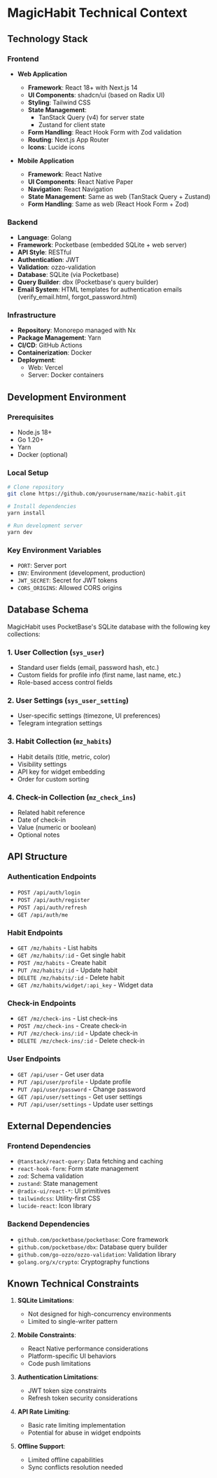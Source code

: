 # MagicHabit Technical Context

## Technology Stack

### Frontend
- **Web Application**
  - **Framework**: React 18+ with Next.js 14
  - **UI Components**: shadcn/ui (based on Radix UI)
  - **Styling**: Tailwind CSS
  - **State Management**:
    - TanStack Query (v4) for server state
    - Zustand for client state
  - **Form Handling**: React Hook Form with Zod validation
  - **Routing**: Next.js App Router
  - **Icons**: Lucide icons

- **Mobile Application**
  - **Framework**: React Native
  - **UI Components**: React Native Paper
  - **Navigation**: React Navigation
  - **State Management**: Same as web (TanStack Query + Zustand)
  - **Form Handling**: Same as web (React Hook Form + Zod)

### Backend
- **Language**: Golang
- **Framework**: Pocketbase (embedded SQLite + web server)
- **API Style**: RESTful
- **Authentication**: JWT
- **Validation**: ozzo-validation
- **Database**: SQLite (via Pocketbase)
- **Query Builder**: dbx (Pocketbase's query builder)
- **Email System**: HTML templates for authentication emails (verify_email.html, forgot_password.html)

### Infrastructure
- **Repository**: Monorepo managed with Nx
- **Package Management**: Yarn
- **CI/CD**: GitHub Actions
- **Containerization**: Docker
- **Deployment**: 
  - Web: Vercel
  - Server: Docker containers

## Development Environment

### Prerequisites
- Node.js 18+
- Go 1.20+
- Yarn
- Docker (optional)

### Local Setup
```bash
# Clone repository
git clone https://github.com/yourusername/mazic-habit.git

# Install dependencies
yarn install

# Run development server
yarn dev
```

### Key Environment Variables
- `PORT`: Server port
- `ENV`: Environment (development, production)
- `JWT_SECRET`: Secret for JWT tokens
- `CORS_ORIGINS`: Allowed CORS origins

## Database Schema

MagicHabit uses PocketBase's SQLite database with the following key collections:

### 1. User Collection (`sys_user`)
- Standard user fields (email, password hash, etc.)
- Custom fields for profile info (first name, last name, etc.)
- Role-based access control fields

### 2. User Settings (`sys_user_setting`)
- User-specific settings (timezone, UI preferences)
- Telegram integration settings

### 3. Habit Collection (`mz_habits`)
- Habit details (title, metric, color)
- Visibility settings
- API key for widget embedding
- Order for custom sorting

### 4. Check-in Collection (`mz_check_ins`)
- Related habit reference
- Date of check-in
- Value (numeric or boolean)
- Optional notes

## API Structure

### Authentication Endpoints
- `POST /api/auth/login`
- `POST /api/auth/register`
- `POST /api/auth/refresh`
- `GET /api/auth/me`

### Habit Endpoints
- `GET /mz/habits` - List habits
- `GET /mz/habits/:id` - Get single habit
- `POST /mz/habits` - Create habit
- `PUT /mz/habits/:id` - Update habit
- `DELETE /mz/habits/:id` - Delete habit
- `GET /mz/habits/widget/:api_key` - Widget data

### Check-in Endpoints
- `GET /mz/check-ins` - List check-ins
- `POST /mz/check-ins` - Create check-in
- `PUT /mz/check-ins/:id` - Update check-in
- `DELETE /mz/check-ins/:id` - Delete check-in

### User Endpoints
- `GET /api/user` - Get user data
- `PUT /api/user/profile` - Update profile
- `PUT /api/user/password` - Change password
- `GET /api/user/settings` - Get user settings
- `PUT /api/user/settings` - Update user settings

## External Dependencies

### Frontend Dependencies
- `@tanstack/react-query`: Data fetching and caching
- `react-hook-form`: Form state management
- `zod`: Schema validation
- `zustand`: State management
- `@radix-ui/react-*`: UI primitives
- `tailwindcss`: Utility-first CSS
- `lucide-react`: Icon library

### Backend Dependencies
- `github.com/pocketbase/pocketbase`: Core framework
- `github.com/pocketbase/dbx`: Database query builder
- `github.com/go-ozzo/ozzo-validation`: Validation library
- `golang.org/x/crypto`: Cryptography functions

## Known Technical Constraints

1. **SQLite Limitations**:
   - Not designed for high-concurrency environments
   - Limited to single-writer pattern

2. **Mobile Constraints**:
   - React Native performance considerations
   - Platform-specific UI behaviors
   - Code push limitations

3. **Authentication Limitations**:
   - JWT token size constraints
   - Refresh token security considerations

4. **API Rate Limiting**:
   - Basic rate limiting implementation
   - Potential for abuse in widget endpoints

5. **Offline Support**:
   - Limited offline capabilities
   - Sync conflicts resolution needed 
